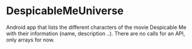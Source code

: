 # DespicableMeUniverse
Android app that lists the different characters of the movie Despicable Me with their information (name, description ..).
There are no calls for an API, only arrays for now.  
